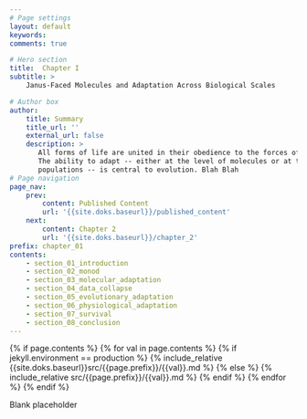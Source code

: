 ```yaml
---
# Page settings
layout: default
keywords:
comments: true

# Hero section
title:  Chapter I
subtitle: >  
    Janus-Faced Molecules and Adaptation Across Biological Scales     

# Author box
author:
    title: Summary
    title_url: ''
    external_url: false
    description: >
       All forms of life are united in their obedience to the forces of evolution.
       The ability to adapt -- either at the level of molecules or at the level of
       populations -- is central to evolution. Blah Blah 
# Page navigation
page_nav:
    prev:
        content: Published Content
        url: '{{site.doks.baseurl}}/published_content'
    next:
        content: Chapter 2
        url: '{{site.doks.baseurl}}/chapter_2'
prefix: chapter_01
contents:
    - section_01_introduction
    - section_02_monod
    - section_03_molecular_adaptation
    - section_04_data_collapse
    - section_05_evolutionary_adaptation
    - section_06_physiological_adaptation
    - section_07_survival
    - section_08_conclusion
---
```


{% if page.contents %}
{% for val in page.contents %}
{% if jekyll.environment == production %}
{% include_relative {{site.doks.baseurl}}src/{{page.prefix}}/{{val}}.md %}
{% else %}
{% include_relative src/{{page.prefix}}/{{val}}.md %}
{% endif %}
{% endfor %}
{% endif %}


Blank placeholder